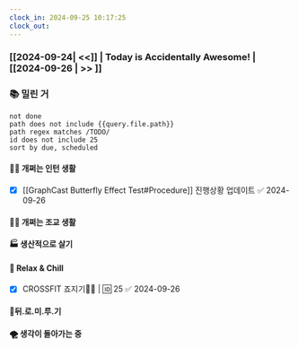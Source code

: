 ```yaml
---
clock_in: 2024-09-25 10:17:25
clock_out: 
---
```

### [[2024-09-24| <<]] | **Today is Accidentally Awesome!** | [[2024-09-26 | >> ]]

### 📚 밀린 거
```tasks
not done 
path does not include {{query.file.path}}
path regex matches /TODO/
id does not include 25
sort by due, scheduled
```

#### 🤦‍♂️ 개쩌는 인턴 생활
- [x] [[GraphCast Butterfly Effect Test#Procedure]] 진행상황 업데이트 ✅ 2024-09-26

#### 👨‍🏫 개쩌는 조교 생활


#### 🏭 생산적으로 살기

#### 🍻 Relax & Chill 
- [x] CROSSFIT 죠지기🏋️‍♀️ | 🆔 25 ✅ 2024-09-26


#### 💨뒤.로.미.루.기

#### 🌪 생각이 돌아가는 중